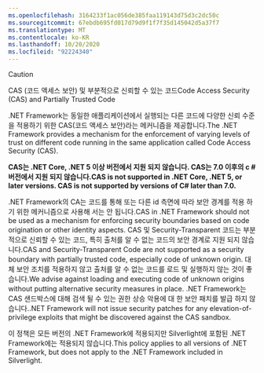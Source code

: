 ```yaml
---
ms.openlocfilehash: 3164233f1ac056de385faa119143d75d3c2dc50c
ms.sourcegitcommit: 67ebdb695fd017d79d9f1f7f35d145042d5a37f7
ms.translationtype: MT
ms.contentlocale: ko-KR
ms.lasthandoff: 10/20/2020
ms.locfileid: "92224340"
---
```

> [!CAUTION]
> <span data-ttu-id="626db-101">CAS (코드 액세스 보안) 및 부분적으로 신뢰할 수 있는 코드</span><span class="sxs-lookup"><span data-stu-id="626db-101">Code Access Security (CAS) and Partially Trusted Code</span></span>
>
> <span data-ttu-id="626db-102">.NET Framework는 동일한 애플리케이션에서 실행되는 다른 코드에 다양한 신뢰 수준을 적용하기 위한 CAS(코드 액세스 보안)라는 메커니즘을 제공합니다.</span><span class="sxs-lookup"><span data-stu-id="626db-102">The .NET Framework provides a mechanism for the enforcement of varying levels of trust on different code running in the same application called Code Access Security (CAS).</span></span>
>
> <span data-ttu-id="626db-103">**CAS는 .NET Core, .NET 5 이상 버전에서 지원 되지 않습니다. CAS는 7.0 이후의 c # 버전에서 지원 되지 않습니다.**</span><span class="sxs-lookup"><span data-stu-id="626db-103">**CAS is not supported in .NET Core, .NET 5, or later versions. CAS is not supported by versions of C# later than 7.0.**</span></span>
>
> <span data-ttu-id="626db-104">.NET Framework의 CA는 코드를 통해 또는 다른 id 측면에 따라 보안 경계를 적용 하기 위한 메커니즘으로 사용해 서는 안 됩니다.</span><span class="sxs-lookup"><span data-stu-id="626db-104">CAS in .NET Framework should not be used as a mechanism for enforcing security boundaries based on code origination or other identity aspects.</span></span> <span data-ttu-id="626db-105">CAS 및 Security-Transparent 코드는 부분적으로 신뢰할 수 있는 코드, 특히 출처를 알 수 없는 코드의 보안 경계로 지원 되지 않습니다.</span><span class="sxs-lookup"><span data-stu-id="626db-105">CAS and Security-Transparent Code are not supported as a security boundary with partially trusted code, especially code of unknown origin.</span></span> <span data-ttu-id="626db-106">대체 보안 조치를 적용하지 않고 출처를 알 수 없는 코드를 로드 및 실행하지 않는 것이 좋습니다.</span><span class="sxs-lookup"><span data-stu-id="626db-106">We advise against loading and executing code of unknown origins without putting alternative security measures in place.</span></span> <span data-ttu-id="626db-107">.NET Framework는 CAS 샌드박스에 대해 검색 될 수 있는 권한 상승 악용에 대 한 보안 패치를 발급 하지 않습니다.</span><span class="sxs-lookup"><span data-stu-id="626db-107">.NET Framework will not issue security patches for any elevation-of-privilege exploits that might be discovered against the CAS sandbox.</span></span>
>
> <span data-ttu-id="626db-108">이 정책은 모든 버전의 .NET Framework에 적용되지만 Silverlight에 포함된 .NET Framework에는 적용되지 않습니다.</span><span class="sxs-lookup"><span data-stu-id="626db-108">This policy applies to all versions of .NET Framework, but does not apply to the .NET Framework included in Silverlight.</span></span>
